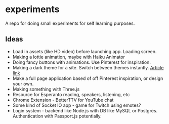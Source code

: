 # experiments
A repo for doing small experiments for self learning purposes.

## Ideas
* Load in assets (like HD video) before launching app. Loading screen.
* Making a lottie animation, maybe with Haiku Animator
* Doing fancy buttons with animations. Use Pinterest for inspiration.
* Making a dark theme for a site. Switch between themes instantly. [Article link](https://medium.com/@katiemctigue/how-to-create-a-dark-mode-in-sass-609f131a3995)
* Make a full page application based of off Pinterest inspiration, or design your own.
* Making something with Three.js
* Resource for Esperanto reading, speakers, listening, etc
* Chrome Extension - BetterTTV for YouTube chat
* Some kind of Socket IO app - game for Twitch using emotes? 
* Login system - backend like Node.js with DB like MySQL or Postgres. Authentication with Passport.js potentially.
